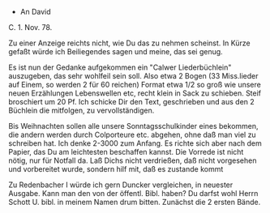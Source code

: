 + An David

 C. 1. Nov. 78.

Zu einer Anzeige reichts nicht, wie Du das zu nehmen scheinst. In Kürze gefaßt würde ich Beiliegendes sagen und meine, das sei genug.

Es ist nun der Gedanke aufgekommen ein "Calwer Liederbüchlein" auszugeben, das sehr wohlfeil sein soll. Also etwa 2 Bogen (33 Miss.lieder auf Einem, so werden 2 für 60 reichen) Format etwa 1/2 so groß wie unsere neuen Erzählungen Lebenswellen etc, recht klein in Sack zu schieben. Steif broschiert um 20 Pf. Ich schicke Dir den Text, geschrieben und aus den 2 Büchlein die mitfolgen, zu vervollständigen.

Bis Weihnachten sollen alle unsere Sonntagsschulkinder eines bekommen, die andern werden durch Colporteure etc. abgehen, ohne daß man viel zu schreiben hat. Ich denke 2-3000 zum Anfang. Es richte sich aber nach dem Papier, das Du am leichtesten beschaffen kannst. Die Vorrede ist nicht nötig, nur für Notfall da. Laß Dichs nicht verdrießen, daß nicht vorgesehen und vorbereitet wurde, sondern hilf mit, daß es zustande kommt

Zu Redenbacher I würde ich gern Duncker vergleichen, in neuester Ausgabe. Kann man den von der öffentl. Bibl. haben? Du darfst wohl Herrn Schott U. bibl. in meinem Namen drum bitten. Zunächst die 2 ersten Bände. 